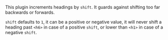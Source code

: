 This plugin increments headings by `shift`. It guards against shifting too far backwards or forwards.

`shift` defaults to `1`, it can be a positive or negative value, it will never shift a heading past `<h6>` in case of a positive `shift`, or lower than `<h1>` in case of a negative `shift`.
